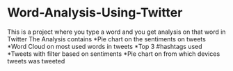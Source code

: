 # Word-Analysis-Using-Twitter
This is a project where you type a word and you get analysis on that word in Twitter 
The Analysis contains 
*Pie chart on the sentiments on tweets 
*Word Cloud on most used words in tweets
*Top 3 #hashtags used
*Tweets with filter based on sentiments 
*Pie chart on from which devices tweets was tweeted 
